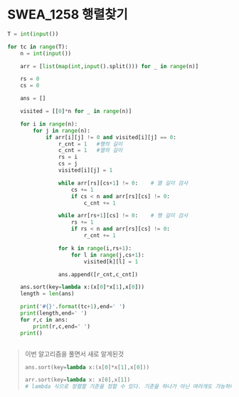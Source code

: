# SWEA_1258 행렬찾기

```python
T = int(input())

for tc in range(T):
    n = int(input())

    arr = [list(map(int,input().split())) for _ in range(n)]

    rs = 0
    cs = 0

    ans = []

    visited = [[0]*n for _ in range(n)]

    for i in range(n):
        for j in range(n):
            if arr[i][j] != 0 and visited[i][j] == 0:
                r_cnt = 1   #행의 길이
                c_cnt = 1   #열의 길이
                rs = i
                cs = j
                visited[i][j] = 1

                while arr[rs][cs+1] != 0:    # 열 길이 검사
                    cs += 1
                    if cs < n and arr[rs][cs] != 0:
                        c_cnt += 1

                while arr[rs+1][cs] != 0:    # 행 길이 검사
                    rs += 1
                    if rs < n and arr[rs][cs] != 0:
                        r_cnt += 1

                for k in range(i,rs+1):
                    for l in range(j,cs+1):
                        visited[k][l] = 1

                ans.append([r_cnt,c_cnt])

    ans.sort(key=lambda x:(x[0]*x[1],x[0]))
    length = len(ans)

    print('#{}'.format(tc+1),end=' ')
    print(length,end=' ')
    for r,c in ans:
        print(r,c,end=' ')
    print()



```

> 이번 알고리즘을 풀면서 새로 알게된것
>
> ```python
> ans.sort(key=lambda x:(x[0]*x[1],x[0]))
> 
> arr.sort(key=lambda x: x[0],x[1])
> # lambda 식으로 정렬할 기준을 정할 수 있다. 기준을 하나가 아닌 여러개도 가능하며 우선 앞에있는 값을 기준으로 정렬을 하고 그다음 뒤에있는 값을 기준으로 정렬을 한다.
> ```